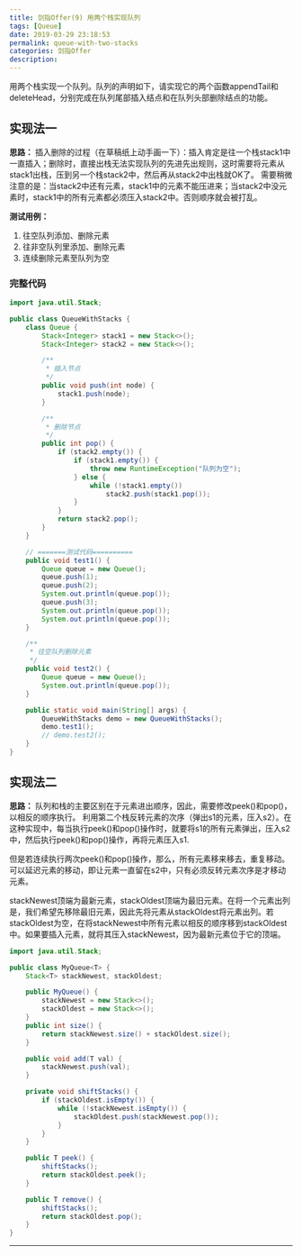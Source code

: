```yaml
---
title: 剑指Offer(9) 用两个栈实现队列
tags: [Queue]
date: 2019-03-29 23:18:53
permalink: queue-with-two-stacks
categories: 剑指Offer
description:
---
```

<p class="description">用两个栈实现一个队列。队列的声明如下，请实现它的两个函数appendTail和deleteHead，分别完成在队列尾部插入结点和在队列头部删除结点的功能。</p>


<!-- more -->

## 实现法一 
**思路：**
插入删除的过程（在草稿纸上动手画一下）：插入肯定是往一个栈stack1中一直插入；删除时，直接出栈无法实现队列的先进先出规则，这时需要将元素从stack1出栈，压到另一个栈stack2中，然后再从stack2中出栈就OK了。 需要稍微注意的是：当stack2中还有元素，stack1中的元素不能压进来；当stack2中没元素时，stack1中的所有元素都必须压入stack2中。否则顺序就会被打乱。

**测试用例：**
1. 往空队列添加、删除元素
2. 往非空队列里添加、删除元素
3. 连续删除元素至队列为空

### 完整代码

```java 用两个栈实现队列
import java.util.Stack;

public class QueueWithStacks {
    class Queue {
        Stack<Integer> stack1 = new Stack<>();
        Stack<Integer> stack2 = new Stack<>();

        /**
         * 插入节点
         */
        public void push(int node) {
            stack1.push(node);
        }

        /**
         * 删除节点
         */
        public int pop() {
            if (stack2.empty()) {
                if (stack1.empty()) {
                    throw new RuntimeException("队列为空");
                } else {
                    while (!stack1.empty())
                        stack2.push(stack1.pop());
                }
            }
            return stack2.pop();
        }
    }

    // =======测试代码==========
    public void test1() {
        Queue queue = new Queue();
        queue.push(1);
        queue.push(2);
        System.out.println(queue.pop());
        queue.push(3);
        System.out.println(queue.pop());
        System.out.println(queue.pop());
    }

    /**
     * 往空队列删除元素
     */
    public void test2() {
        Queue queue = new Queue();
        System.out.println(queue.pop());
    }

    public static void main(String[] args) {
        QueueWithStacks demo = new QueueWithStacks();
        demo.test1();
        // demo.test2();
    }
}
```


## 实现法二
**思路：**
队列和栈的主要区别在于元素进出顺序，因此，需要修改peek()和pop()，以相反的顺序执行。
利用第二个栈反转元素的次序（弹出s1的元素，压入s2）。在这种实现中，每当执行peek()和pop()操作时，就要将s1的所有元素弹出，压入s2中，然后执行peek()和pop()操作，再将元素压入s1.

但是若连续执行两次peek()和pop()操作，那么，所有元素移来移去，重复移动。 可以延迟元素的移动，即让元素一直留在s2中，只有必须反转元素次序是才移动元素。

stackNewest顶端为最新元素，stackOldest顶端为最旧元素。在将一个元素出列是，我们希望先移除最旧元素，因此先将元素从stackOldest将元素出列。若stackOldest为空，在将stackNewest中所有元素以相反的顺序移到stackOldest中。如果要插入元素，就将其压入stackNewest，因为最新元素位于它的顶端。

```java 用两个栈实现一个队列
import java.util.Stack;

public class MyQueue<T> {
    Stack<T> stackNewest, stackOldest;

    public MyQueue() {
        stackNewest = new Stack<>();
        stackOldest = new Stack<>();
    }
    public int size() {
        return stackNewest.size() + stackOldest.size();
    }

    public void add(T val) {
        stackNewest.push(val);
    }

    private void shiftStacks() {
        if (stackOldest.isEmpty()) {
            while (!stackNewest.isEmpty()) {
                stackOldest.push(stackNewest.pop());
            }
        }
    }

    public T peek() {
        shiftStacks();
        return stackOldest.peek();
    }

    public T remove() {
        shiftStacks();
        return stackOldest.pop();
    }
}
```


<hr />